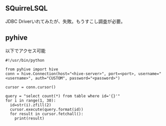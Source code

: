 ## SQuirreLSQL
JDBC Driverいれてみたが、失敗。もうすこし調査が必要。

## pyhive
以下でアクセス可能
```
#!/usr/bin/python

from pyhive import hive
conn = hive.Connection(host="<hive-server>", port=<port>, username="<username>", auth="CUSTOM", password="<password>")

cursor = conn.cursor()

query = "select count(*) from table where id='{}'"
for i in range(1, 30):
  id=str(i).zfill(2)
  cursor.execute(query.format(id))
  for result in cursor.fetchall():
    print(result)
```
